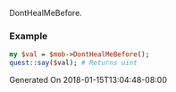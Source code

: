 DontHealMeBefore.
### Example

```perl
my $val = $mob->DontHealMeBefore();
quest::say($val); # Returns uint
```


Generated On 2018-01-15T13:04:48-08:00